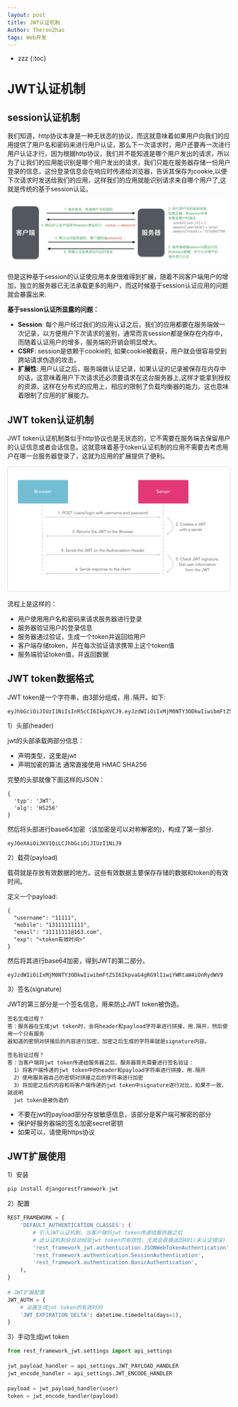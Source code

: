 ```yaml
---
layout: post
title: JWT认证机制
Author: TheronZhao
tags: Web开发
---
```

- zzz
{:toc}
# JWT认证机制

## session认证机制

我们知道，http协议本身是一种无状态的协议，而这就意味着如果用户向我们的应用提供了用户名和密码来进行用户认证，那么下一次请求时，用户还要再一次进行用户认证才行，因为根据http协议，我们并不能知道是哪个用户发出的请求，所以为了让我们的应用能识别是哪个用户发出的请求，我们只能在服务器存储一份用户登录的信息，这份登录信息会在响应时传递给浏览器，告诉其保存为cookie,以便下次请求时发送给我们的应用，这样我们的应用就能识别请求来自哪个用户了,这就是传统的基于session认证。

![](/refer/session认证机制.png)

但是这种基于session的认证使应用本身很难得到扩展，随着不同客户端用户的增加，独立的服务器已无法承载更多的用户，而这时候基于session认证应用的问题就会暴露出来.

**基于session认证所显露的问题：**

- **Session**: 每个用户经过我们的应用认证之后，我们的应用都要在服务端做一次记录，以方便用户下次请求的鉴别，通常而言session都是保存在内存中，而随着认证用户的增多，服务端的开销会明显增大。
- **CSRF**: session是依赖于cookie的, 如果cookie被截获，用户就会很容易受到跨站请求伪造的攻击。
- **扩展性**: 用户认证之后，服务端做认证记录，如果认证的记录被保存在内存中的话，这意味着用户下次请求还必须要请求在这台服务器上,这样才能拿到授权的资源，这样在分布式的应用上，相应的限制了负载均衡器的能力。这也意味着限制了应用的扩展能力。

## JWT token认证机制

JWT token认证机制类似于http协议也是无状态的，它不需要在服务端去保留用户的认证信息或者会话信息。这就意味着基于token认证机制的应用不需要去考虑用户在哪一台服务器登录了，这就为应用的扩展提供了便利。

![](/refer/jwt.png)

流程上是这样的：

- 用户使用用户名和密码来请求服务器进行登录
- 服务器验证用户的登录信息
- 服务器通过验证，生成一个token并返回给用户
- 客户端存储token，并在每次验证请求携带上这个token值
- 服务端验证token值，并返回数据

## JWT token数据格式

JWT token是一个字符串，由3部分组成，用`.`隔开。如下:

```
eyJhbGciOiJIUzI1NiIsInR5cCI6IkpXVCJ9.eyJzdWIiOiIxMjM0NTY3ODkwIiwibmFtZSI6IkpvaG4gRG9lIiwiYWRtaW4iOnRydWV9.TJVA95OrM7E2cBab30RMHrHDcEfxjoYZgeFONFh7HgQ
```

1）头部(header)

jwt的头部承载两部分信息：

- 声明类型，这里是jwt
- 声明加密的算法 通常直接使用 HMAC SHA256

完整的头部就像下面这样的JSON：

```
{
  'typ': 'JWT',
  'alg': 'HS256'
}
```

然后将头部进行base64加密（该加密是可以对称解密的)，构成了第一部分.

```
eyJ0eXAiOiJKV1QiLCJhbGciOiJIUzI1NiJ9
```

2）载荷(payload)

载荷就是存放有效数据的地方。这些有效数据主要保存存储的数据和token的有效时间。

定义一个payload:

```
{
  "username": "11111",
  "mobile": "13111111111",
  "email": "11111111@163.com",
  "exp": "<token有效时间>"
}
```

然后将其进行base64加密，得到JWT的第二部分。

```
eyJzdWIiOiIxMjM0NTY3ODkwIiwibmFtZSI6IkpvaG4gRG9lIiwiYWRtaW4iOnRydWV9
```

3）签名(signature)

JWT的第三部分是一个签名信息，用来防止JWT token被伪造。

```
签名生成过程？
答：服务器在生成jwt token时，会将header和payload字符串进行拼接，用.隔开，然后使用一个只有服务
器知道的密钥对拼接后的内容进行加密，加密之后生成的字符串就是signature内容。
```

```
签名验证过程？
答：当客户端将jwt token传递给服务器之后，服务器首先需要进行签名验证：
  1）将客户端传递的jwt token中的header和payload字符串进行拼接，用.隔开
  2）使用服务器自己的密钥对拼接之后的字符串进行加密
  3）将加密之后的内容和将客户端传递的jwt token中signature进行对比，如果不一致，就说明
  jwt token是被伪造的
```

- 不要在jwt的payload部分存放敏感信息，该部分是客户端可解密的部分
- 保护好服务器端的签名加密secret密钥
- 如果可以，请使用https协议

## JWT扩展使用

1）安装

```python
pip install djangorestframework-jwt
```

2）配置

```python
REST_FRAMEWORK = {
    'DEFAULT_AUTHENTICATION_CLASSES': (
        # 引入JWT认证机制，当客户端将jwt token传递给服务器之后
        # 此认证机制会自动校验jwt token的有效性，无效会直接返回401(未认证错误)
        'rest_framework_jwt.authentication.JSONWebTokenAuthentication',
        'rest_framework.authentication.SessionAuthentication',
        'rest_framework.authentication.BasicAuthentication',
    ),
}

# JWT扩展配置
JWT_AUTH = {
    # 设置生成jwt token的有效时间
    'JWT_EXPIRATION_DELTA': datetime.timedelta(days=1),
}
```

3）手动生成jwt token

```python
from rest_framework_jwt.settings import api_settings

jwt_payload_handler = api_settings.JWT_PAYLOAD_HANDLER
jwt_encode_handler = api_settings.JWT_ENCODE_HANDLER

payload = jwt_payload_handler(user)
token = jwt_encode_handler(payload)
```

